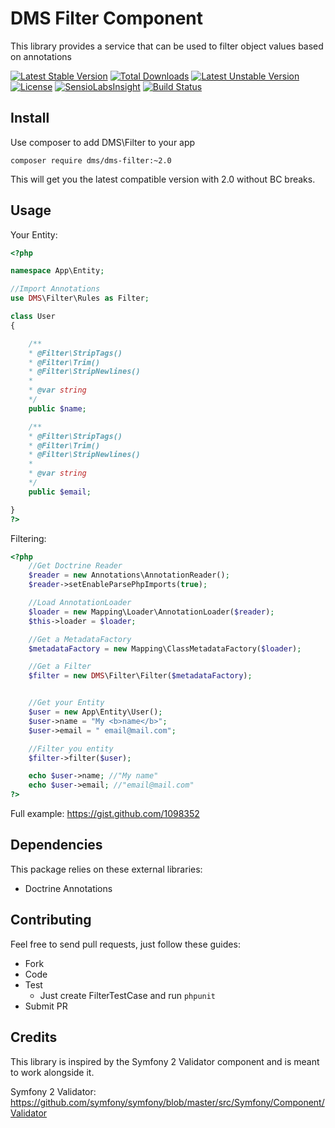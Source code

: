 # DMS Filter Component

This library provides a service that can be used to filter object values based on annotations

[![Latest Stable Version](https://poser.pugx.org/dms/dms-filter/v/stable.png)](https://packagist.org/packages/dms/dms-filter) [![Total Downloads](https://poser.pugx.org/dms/dms-filter/downloads.png)](https://packagist.org/packages/dms/dms-filter) [![Latest Unstable Version](https://poser.pugx.org/dms/dms-filter/v/unstable.png)](https://packagist.org/packages/dms/dms-filter) [![License](https://poser.pugx.org/dms/dms-filter/license.png)](https://packagist.org/packages/dms/dms-filter) [![SensioLabsInsight](https://insight.sensiolabs.com/projects/bb7f41c3-ee7c-4473-8fbf-806453a9e899/mini.png)](https://insight.sensiolabs.com/projects/bb7f41c3-ee7c-4473-8fbf-806453a9e899) [![Build Status](https://travis-ci.org/rdohms/dms-filter.png?branch=master)](https://travis-ci.org/rdohms/dms-filter)

## Install

Use composer to add DMS\Filter to your app

`composer require dms/dms-filter:~2.0`

This will get you the latest compatible version with 2.0 without BC breaks.

## Usage

Your Entity:

```php
<?php

namespace App\Entity;

//Import Annotations
use DMS\Filter\Rules as Filter;

class User
{

    /**
    * @Filter\StripTags()
    * @Filter\Trim()
    * @Filter\StripNewlines()
    *
    * @var string
    */
    public $name;

    /**
    * @Filter\StripTags()
    * @Filter\Trim()
    * @Filter\StripNewlines()
    *
    * @var string
    */
    public $email;

}
?>
```

Filtering:

```php
<?php
    //Get Doctrine Reader
    $reader = new Annotations\AnnotationReader();
    $reader->setEnableParsePhpImports(true);

    //Load AnnotationLoader
    $loader = new Mapping\Loader\AnnotationLoader($reader);
    $this->loader = $loader;

    //Get a MetadataFactory
    $metadataFactory = new Mapping\ClassMetadataFactory($loader);

    //Get a Filter
    $filter = new DMS\Filter\Filter($metadataFactory);


    //Get your Entity
    $user = new App\Entity\User();
    $user->name = "My <b>name</b>";
    $user->email = " email@mail.com";

    //Filter you entity
    $filter->filter($user);

    echo $user->name; //"My name"
    echo $user->email; //"email@mail.com"
?>
```

Full example: https://gist.github.com/1098352

## Dependencies

This package relies on these external libraries:

* Doctrine Annotations

## Contributing

Feel free to send pull requests, just follow these guides:

* Fork
* Code
* Test
    * Just create FilterTestCase and run `phpunit`
* Submit PR

## Credits

This library is inspired by the Symfony 2 Validator component and is meant to work alongside it.

Symfony 2 Validator: https://github.com/symfony/symfony/blob/master/src/Symfony/Component/Validator
